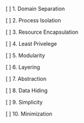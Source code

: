 [ ] 1. Domain Separation

[ ] 2. Process Isolation

[ ] 3. Resource Encapsulation

[ ] 4. Least Privelege

[ ] 5. Modularity

[ ] 6. Layering

[ ] 7. Abstraction

[ ] 8. Data Hiding

[ ] 9. Simplicity

[ ] 10. Minimization 